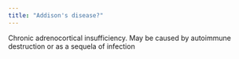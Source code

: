 ```yaml
---
title: "Addison's disease?"
---
```

Chronic adrenocortical insufficiency. May be caused by autoimmune destruction or as a sequela of infection

